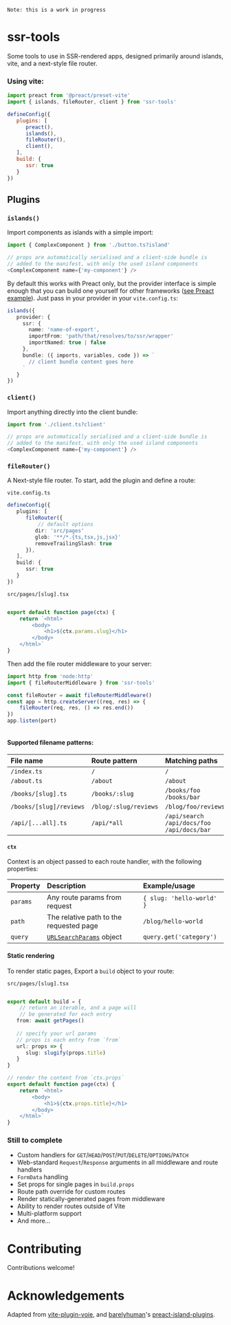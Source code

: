 ```
Note: this is a work in progress
```

# ssr-tools

Some tools to use in SSR-rendered apps, designed primarily around islands, vite, and a next-style file router.




### Using vite:

```js
import preact from '@preact/preset-vite'
import { islands, fileRouter, client } from 'ssr-tools'

defineConfig({
   plugins: [
      preact(),
      islands(),
      fileRouter(),
      client(),
   ],
   build: {
      ssr: true 
   }
})
```

## Plugins

### `islands()`

Import components as islands with a simple import:

```ts
import { ComplexComponent } from './button.ts?island'

// props are automatically serialised and a client-side bundle is 
// added to the manifest, with only the used island components
<ComplexComponent name={'my-component'} />
```

By default this works with Preact only, but the provider interface is simple enough that you can build one yourself for other frameworks ([see Preact example](https://github.com/coxmi/ssr-tools/tree/main/src/islands/providers/preact)). Just pass in your provider in your `vite.config.ts`:

```ts
islands({
   provider: {
     ssr: {
       name: 'name-of-export',
       importFrom: 'path/that/resolves/to/ssr/wrapper'
       importNamed: true | false
     },
     bundle: ({ imports, variables, code }) => `
       // client bundle content goes here
     `
   }
})
```


### `client()`

Import anything directly into the client bundle:

```ts
import from './client.ts?client'

// props are automatically serialised and a client-side bundle is 
// added to the manifest, with only the used island components
<ComplexComponent name={'my-component'} />
```

### `fileRouter()`

A Next-style file router. To start, add the plugin and define a route:

`vite.config.ts`

```ts
defineConfig({
   plugins: [
      fileRouter({
      	  // default options
         dir: 'src/pages'
         glob: '**/*.{ts,tsx,js,jsx}'
         removeTrailingSlash: true
      }),
   ],
   build: {
      ssr: true 
   }
})

```

`src/pages/[slug].tsx`

```ts

export default function page(ctx) {
	return `<html>
		<body>
			<h1>${ctx.params.slug}</h1>
		</body>
	</html>`
}
```

Then add the file router middleware to your server:

```ts
import http from 'node:http'
import { fileRouterMiddleware } from 'ssr-tools'

const fileRouter = await fileRouterMiddleware()
const app = http.createServer((req, res) => {
	fileRouter(req, res, () => res.end())
})
app.listen(port)	
	
```


#### Supported filename patterns:

| File name | Route pattern | Matching paths |
| :-- | :-- | :-- |
| `/index.ts` | `/`| `/` |
| `/about.ts` | `/about`| `/about` |
| `/books/[slug].ts` | `/books/:slug`| `/books/foo`<br> `/books/bar` |
| `/books/[slug]/reviews` | `/blog/:slug/reviews`| `/blog/foo/reviews`|
| `/api/[...all].ts` | `/api/*all`| `/api/search`<br> `/api/docs/foo`<br> `/api/docs/bar`|


#### `ctx` 

Context is an object passed to each route handler, with the following properties:

| Property | Description | Example/usage |
| :-- | :-- | :-- |
| `params` | Any route params from request | `{ slug: 'hello-world' }` |
| `path` | The relative path to the requested page | `/blog/hello-world` |
| `query` | [`URLSearchParams`](https://developer.mozilla.org/en-US/docs/Web/API/URLSearchParams) object | `query.get('category')` |

#### Static rendering

To render static pages, Export a `build` object to your route:

`src/pages/[slug].tsx`

```ts

export default build = {
	// return an iterable, and a page will
	// be generated for each entry
   from: await getPages()
   
   // specify your url params
   // props is each entry from `from`
   url: props => {
      slug: slugify(props.title)
   }
}

// render the content from `ctx.props`
export default function page(ctx) {
	return `<html>
		<body>
			<h1>${ctx.props.title}</h1>
		</body>
	</html>`
}
```

### Still to complete

- Custom handlers for `GET`/`HEAD`/`POST`/`PUT`/`DELETE`/`OPTIONS`/`PATCH`
- Web-standard `Request`/`Response` arguments in all middleware and route handlers
- `FormData` handling
- Set props for single pages in `build.props`
- Route path override for custom routes
- Render statically-generated pages from middleware
- Ability to render routes outside of Vite
- Multi-platform support
- And more…



# Contributing

Contributions welcome!


# Acknowledgements 
Adapted from [vite-plugin-voie](https://github.com/brattonross/vite-plugin-voie), and [barelyhuman](https://github.com/barelyhuman)'s [preact-island-plugins](https://github.com/barelyhuman/preact-island-plugins).